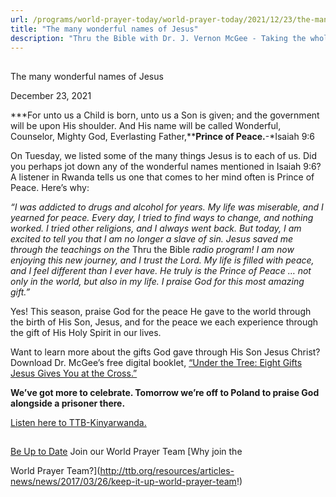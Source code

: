 ```yaml
---
url: /programs/world-prayer-today/world-prayer-today/2021/12/23/the-many-wonderful-names-of-jesus
title: "The many wonderful names of Jesus"
description: "Thru the Bible with Dr. J. Vernon McGee - Taking the whole Word to the whole world"
---
```







## 
 The many wonderful names of Jesus


December 23, 2021




***For unto us a Child is born, unto us a Son is given; and the government will be upon His shoulder. And His name will be called Wonderful, Counselor, Mighty God, Everlasting Father,******Prince of Peace.****-*Isaiah 9:6

On Tuesday, we listed some of the many things Jesus is to each of us. Did you perhaps jot down any of the wonderful names mentioned in Isaiah 9:6? A listener in Rwanda tells us one that comes to her mind often is Prince of Peace. Here’s why:

*“I was addicted to drugs and alcohol for years. My life was miserable, and I yearned for peace. Every day, I tried to find ways to change, and nothing worked. I tried other religions, and I always went back. But today,* *I am excited to tell you that I am no longer a slave of sin. Jesus saved me through the teachings on the* Thru the Bible *radio program! I am now enjoying this new journey, and I trust the Lord. My life is filled with peace, and I feel different than I ever have. He truly is the Prince of Peace … not only in the world, but also in my life. I praise God for this most amazing gift.”*

Yes! This season, praise God for the peace He gave to the world through the birth of His Son, Jesus, and for the peace we each experience through the gift of His Holy Spirit in our lives. 

Want to learn more about the gifts God gave through His Son Jesus Christ? Download Dr. McGee’s free digital booklet, [“Under the Tree: Eight Gifts Jesus Gives You at the Cross.”](/docs/default-source/Booklets/ttb_under-the-tree.pdf?sfvrsn=a0ab1e16_4)

**We’ve got more to celebrate. Tomorrow we’re off to Poland to praise God alongside a prisoner there.**

[Listen here to TTB-Kinyarwanda.](https://ttb.twr.org/home/day,0433/language,kin)







## 




[Be Up to Date](http://feeds.feedburner.com/WorldPrayerToday "World Prayer Today RSS Feed")
Join our World Prayer Team
[Why join the  

World Prayer Team?](http://ttb.org/resources/articles-news/news/2017/03/26/keep-it-up-world-prayer-team!)




